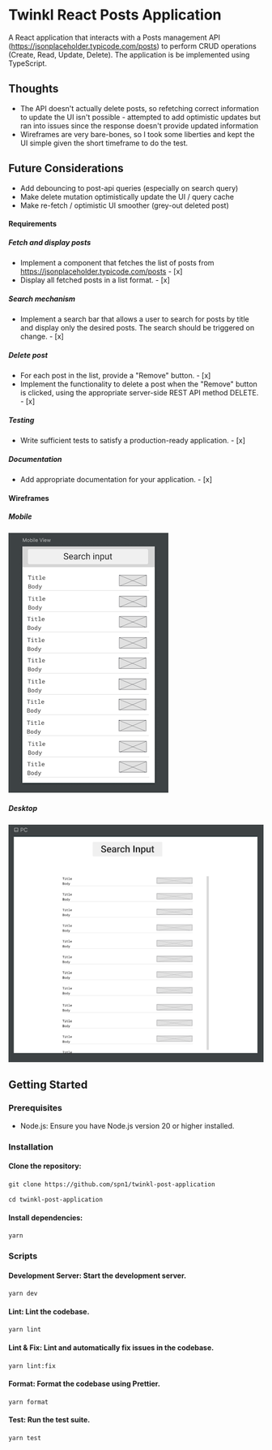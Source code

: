 # Twinkl React Posts Application

A React application that interacts with a Posts management API (https://jsonplaceholder.typicode.com/posts) to perform CRUD operations (Create, Read, Update, Delete). The application is be implemented using TypeScript.

## Thoughts

- The API doesn't actually delete posts, so refetching correct information to update the UI isn't possible - attempted to add optimistic updates but ran into issues since the response doesn't provide updated information
- Wireframes are very bare-bones, so I took some liberties and kept the UI simple given the short timeframe to do the test.

## Future Considerations

- Add debouncing to post-api queries (especially on search query)
- Make delete mutation optimistically update the UI / query cache
- Make re-fetch / optimistic UI smoother (grey-out deleted post)

#### Requirements

##### Fetch and display posts

- Implement a component that fetches the list of posts from https://jsonplaceholder.typicode.com/posts - [x]
- Display all fetched posts in a list format. - [x]

##### Search mechanism

- Implement a search bar that allows a user to search for posts by title and display only the desired posts. The search should be triggered on change. - [x]

##### Delete post

- For each post in the list, provide a "Remove" button. - [x]
- Implement the functionality to delete a post when the "Remove" button is clicked, using the appropriate server-side REST API method DELETE. - [x]

##### Testing

- Write sufficient tests to satisfy a production-ready application. - [x]

##### Documentation

- Add appropriate documentation for your application. - [x]

#### Wireframes

##### Mobile

![mobile_view](src/assets/mobile_view.png?raw=true)

##### Desktop

![pc_view](src/assets/pc_view.png?raw=true)

## Getting Started

### Prerequisites

- Node.js: Ensure you have Node.js version 20 or higher installed.

### Installation

#### Clone the repository:

```
git clone https://github.com/spn1/twinkl-post-application
```

```
cd twinkl-post-application
```

#### Install dependencies:

```
yarn
```

### Scripts

#### Development Server: Start the development server.

```
yarn dev
```

#### Lint: Lint the codebase.

```
yarn lint
```

#### Lint & Fix: Lint and automatically fix issues in the codebase.

```
yarn lint:fix
```

#### Format: Format the codebase using Prettier.

```
yarn format
```

#### Test: Run the test suite.

```
yarn test
```
